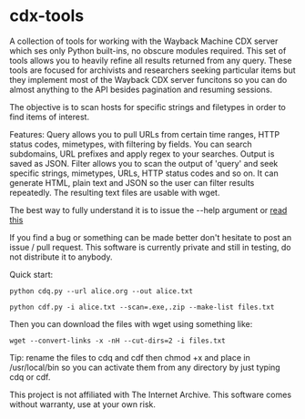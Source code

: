 # cdx-tools
A collection of tools for working with the Wayback Machine CDX server which ses only Python built-ins, no obscure modules required.
This set of tools allows you to heavily refine all results returned from any query.
These tools are focused for archivists and researchers seeking particular items but they implement most of the Wayback CDX server funcitons so you can do almost anything to the API besides pagination and resuming sessions.

The objective is to scan hosts for specific strings and filetypes in order to find items of interest.

Features: 
Query allows you to pull URLs from certain time ranges, HTTP status codes, mimetypes, with filtering by fields.
You can search subdomains, URL prefixes and apply regex to your searches. Output is saved as JSON.
Filter allows you to scan the output of 'query' and seek specific strings, mimetypes, URLs, HTTP status codes and so on.
It can generate HTML, plain text and JSON so the user can filter results repeatedly. The resulting text files are usable with wget.


The best way to fully understand it is to issue the --help argument or [read this](https://github.com/internetarchive/wayback/blob/master/wayback-cdx-server/README.md)

If you find a bug or something can be made better don't hesitate to post an issue / pull request.
This software is currently private and still in testing, do not distribute it to anybody.

Quick start:

`python cdq.py --url alice.org --out alice.txt`

`python cdf.py -i alice.txt --scan=.exe,.zip --make-list files.txt`

Then you can download the files with wget using something like:

`wget --convert-links -x -nH --cut-dirs=2 -i files.txt`

Tip: rename the files to cdq and cdf then chmod +x and place in /usr/local/bin so you can activate them from any directory by just typing cdq or cdf.

This project is not affiliated with The Internet Archive.
This software comes without warranty, use at your own risk.
